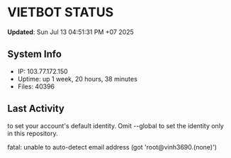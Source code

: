 # VIETBOT STATUS
**Updated**: Sun Jul 13 04:51:31 PM +07 2025

## System Info
- IP: 103.77.172.150
- Uptime: up 1 week, 20 hours, 38 minutes
- Files: 40396

## Last Activity

to set your account's default identity.
Omit --global to set the identity only in this repository.

fatal: unable to auto-detect email address (got 'root@vinh3690.(none)')
